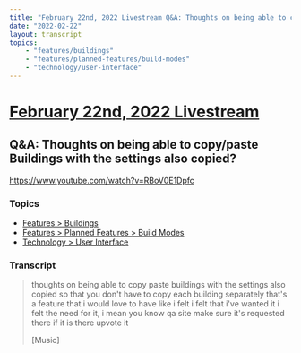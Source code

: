 ```yaml
---
title: "February 22nd, 2022 Livestream Q&A: Thoughts on being able to copy/paste Buildings with the settings also copied?"
date: "2022-02-22"
layout: transcript
topics:
    - "features/buildings"
    - "features/planned-features/build-modes"
    - "technology/user-interface"
---
```

# [February 22nd, 2022 Livestream](../2022-02-22.md)
## Q&A: Thoughts on being able to copy/paste Buildings with the settings also copied?
https://www.youtube.com/watch?v=RBoV0E1Dpfc

### Topics
* [Features > Buildings](../topics/features/buildings.md)
* [Features > Planned Features > Build Modes](../topics/features/planned-features/build-modes.md)
* [Technology > User Interface](../topics/technology/user-interface.md)

### Transcript

> thoughts on being able to copy paste buildings with the settings also copied so that you don't have to copy each building separately that's a feature that i would love to have like i felt i felt that i've wanted it i felt the need for it, i mean you know qa site make sure it's requested there if it is there upvote it
>
> [Music]
